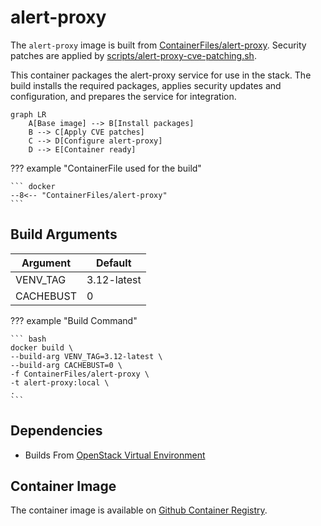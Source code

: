 # alert-proxy

The `alert-proxy` image is built from [ContainerFiles/alert-proxy](https://github.com/rackerlabs/genestack-images/blob/main/ContainerFiles/alert-proxy). Security patches are applied by [scripts/alert-proxy-cve-patching.sh](https://github.com/rackerlabs/genestack-images/blob/main/scripts/alert-proxy-cve-patching.sh).

This container packages the alert-proxy service for use in the stack. The build installs the required packages, applies security updates and configuration, and prepares the service for integration.

``` mermaid
graph LR
    A[Base image] --> B[Install packages]
    B --> C[Apply CVE patches]
    C --> D[Configure alert-proxy]
    D --> E[Container ready]
```

??? example "ContainerFile used for the build"

    ``` docker
    --8<-- "ContainerFiles/alert-proxy"
    ```

## Build Arguments

| Argument | Default |
| --- | --- |
| VENV_TAG | 3.12-latest |
| CACHEBUST | 0 |

??? example "Build Command"

    ``` bash
    docker build \
    --build-arg VENV_TAG=3.12-latest \
    --build-arg CACHEBUST=0 \
    -f ContainerFiles/alert-proxy \
    -t alert-proxy:local \
    .
    ```

## Dependencies

- Builds From [OpenStack Virtual Environment](openstack-venv.md)

## Container Image

The container image is available on [Github Container Registry](https://github.com/rackerlabs/genestack-images/pkgs/container/genestack-images%2Falert-proxy).
